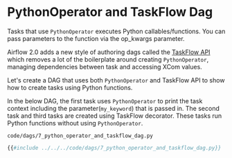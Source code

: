 # PythonOperator and TaskFlow Dag

Tasks that use `PythonOperator` executes Python callables/functions. You can pass parameters to the function via the op_kwargs parameter.

Airflow 2.0 adds a new style of authoring dags called the [TaskFlow API](https://airflow.apache.org/docs/apache-airflow/2.0.0/concepts.html#taskflow-api) which removes a lot of the boilerplate around creating `PythonOperator`, managing dependencies between task and accessing XCom values.

Let's create a DAG that uses both `PythonOperator` and TaskFlow API to show how to create tasks using Python functions.

In the below DAG, the first task uses `PythonOperator` to print the task context including the parameter(`my_keyword`) that is passed in. The second task and third tasks are created using TaskFlow decorator. These tasks run Python functions without using  `PythonOperator`.


`code/dags/7_python_operator_and_taskflow_dag.py`
```python
{{#include ../../../code/dags/7_python_operator_and_taskflow_dag.py}}
```
